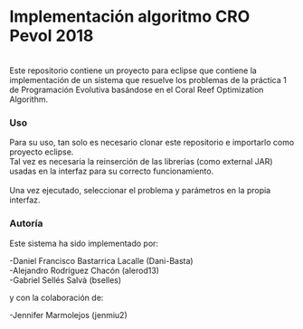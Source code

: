 # Implementación algoritmo CRO Pevol 2018
<br />
Este repositorio contiene un proyecto para eclipse que contiene la implementación de un sistema que 
resuelve los problemas de la práctica 1 de Programación Evolutiva basándose en el Coral Reef Optimization Algorithm.
<br />

### Uso
Para su uso, tan solo es necesario clonar este repositorio e importarlo como proyecto eclipse. <br />
Tal vez es necesaria la reinserción de las librerías (como external JAR) usadas en la interfaz para su correcto funcionamiento.<br />
<br />
Una vez ejecutado, seleccionar el problema y parámetros en la propia interfaz.<br />

### Autoría

Este sistema ha sido implementado por:

-Daniel Francisco Bastarrica Lacalle (Dani-Basta) <br />
-Alejandro Rodríguez Chacón (alerod13) <br />
-Gabriel Sellés Salvà (bselles)<br />

y con la colaboración de:<br />

-Jennifer Marmolejos (jenmiu2)<br />

